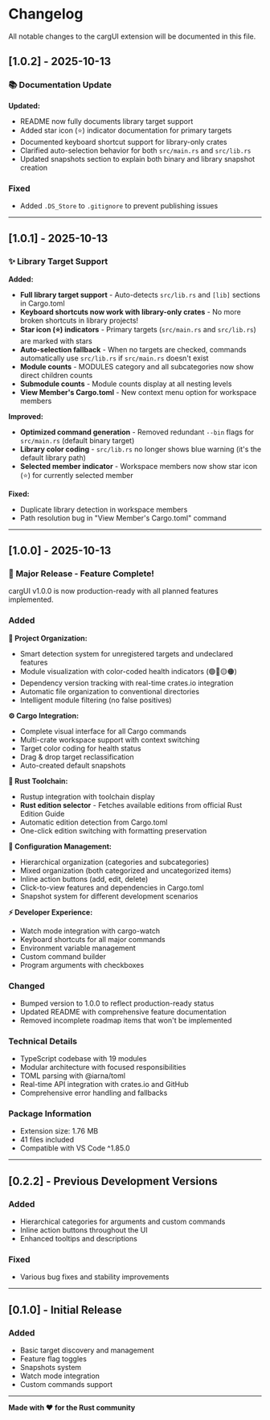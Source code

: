 # Changelog

All notable changes to the cargUI extension will be documented in this file.

## [1.0.2] - 2025-10-13

### 📚 Documentation Update

**Updated:**
- README now fully documents library target support
- Added star icon (⭐) indicator documentation for primary targets
- Documented keyboard shortcut support for library-only crates
- Clarified auto-selection behavior for both `src/main.rs` and `src/lib.rs`
- Updated snapshots section to explain both binary and library snapshot creation

### Fixed
- Added `.DS_Store` to `.gitignore` to prevent publishing issues

---

## [1.0.1] - 2025-10-13

### ✨ Library Target Support

**Added:**
- **Full library target support** - Auto-detects `src/lib.rs` and `[lib]` sections in Cargo.toml
- **Keyboard shortcuts now work with library-only crates** - No more broken shortcuts in library projects!
- **Star icon (⭐) indicators** - Primary targets (`src/main.rs` and `src/lib.rs`) are marked with stars
- **Auto-selection fallback** - When no targets are checked, commands automatically use `src/lib.rs` if `src/main.rs` doesn't exist
- **Module counts** - MODULES category and all subcategories now show direct children counts
- **Submodule counts** - Module counts display at all nesting levels
- **View Member's Cargo.toml** - New context menu option for workspace members

**Improved:**
- **Optimized command generation** - Removed redundant `--bin` flags for `src/main.rs` (default binary target)
- **Library color coding** - `src/lib.rs` no longer shows blue warning (it's the default library path)
- **Selected member indicator** - Workspace members now show star icon (⭐) for currently selected member

**Fixed:**
- Duplicate library detection in workspace members
- Path resolution bug in "View Member's Cargo.toml" command

---

## [1.0.0] - 2025-10-13

### 🎉 Major Release - Feature Complete!

cargUI v1.0.0 is now production-ready with all planned features implemented.

### Added

**🎨 Project Organization:**
- Smart detection system for unregistered targets and undeclared features
- Module visualization with color-coded health indicators (🟢🔵🟡🟠)
- Dependency version tracking with real-time crates.io integration
- Automatic file organization to conventional directories
- Intelligent module filtering (no false positives)

**⚙️ Cargo Integration:**
- Complete visual interface for all Cargo commands
- Multi-crate workspace support with context switching
- Target color coding for health status
- Drag & drop target reclassification
- Auto-created default snapshots

**🦀 Rust Toolchain:**
- Rustup integration with toolchain display
- **Rust edition selector** - Fetches available editions from official Rust Edition Guide
- Automatic edition detection from Cargo.toml
- One-click edition switching with formatting preservation

**🔧 Configuration Management:**
- Hierarchical organization (categories and subcategories)
- Mixed organization (both categorized and uncategorized items)
- Inline action buttons (add, edit, delete)
- Click-to-view features and dependencies in Cargo.toml
- Snapshot system for different development scenarios

**⚡ Developer Experience:**
- Watch mode integration with cargo-watch
- Keyboard shortcuts for all major commands
- Environment variable management
- Custom command builder
- Program arguments with checkboxes

### Changed
- Bumped version to 1.0.0 to reflect production-ready status
- Updated README with comprehensive feature documentation
- Removed incomplete roadmap items that won't be implemented

### Technical Details
- TypeScript codebase with 19 modules
- Modular architecture with focused responsibilities
- TOML parsing with @iarna/toml
- Real-time API integration with crates.io and GitHub
- Comprehensive error handling and fallbacks

### Package Information
- Extension size: 1.76 MB
- 41 files included
- Compatible with VS Code ^1.85.0

---

## [0.2.2] - Previous Development Versions

### Added
- Hierarchical categories for arguments and custom commands
- Inline action buttons throughout the UI
- Enhanced tooltips and descriptions

### Fixed
- Various bug fixes and stability improvements

---

## [0.1.0] - Initial Release

### Added
- Basic target discovery and management
- Feature flag toggles
- Snapshots system
- Watch mode integration
- Custom commands support

---

**Made with ❤️ for the Rust community**

